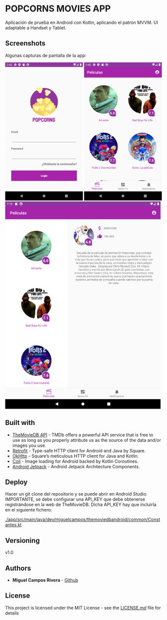 # POPCORNS MOVIES APP

Aplicación de prueba en Android con Kotlin, aplicando el patrón MVVM. UI adaptable a Handset y Tablet.

## Screenshots

Algunas capturas de pantalla de la app:

<img src="https://github.com/camposmiguel/TheMovieDBAndroid/blob/master/RESOURCES/Screenshot_1.png" data-canonical-src="https://github.com/camposmiguel/TheMovieDBAndroid/blob/master/RESOURCES/Screenshot_1.png" width="250" />

<img src="https://github.com/camposmiguel/TheMovieDBAndroid/blob/master/RESOURCES/Screenshot_2.png" data-canonical-src="https://github.com/camposmiguel/TheMovieDBAndroid/blob/master/RESOURCES/Screenshot_2.png" width="250" />

<img src="https://github.com/camposmiguel/TheMovieDBAndroid/blob/master/RESOURCES/Screenshot_3.png" data-canonical-src="https://github.com/camposmiguel/TheMovieDBAndroid/blob/master/RESOURCES/Screenshot_3.png" width="500" />

## Built with

* [TheMovieDB API](https://developers.themoviedb.org/3) - TMDb offers a powerful API service that is free to use as long as you properly attribute us as the source of the data and/or images you use.
* [Retrofit](https://github.com/square/retrofit) - Type-safe HTTP client for Android and Java by Square.
* [OkHttp](https://github.com/square/okhttp) - Square’s meticulous HTTP client for Java and Kotlin.
* [Coil](https://github.com/coil-kt/coil) - Image loading for Android backed by Kotlin Coroutines.
* [Android Jetpack](https://developer.android.com/jetpack) - Android Jetpack Architecture Components.

## Deploy

Hacer un git clone del repositorio y se puede abrir en Android Studio. IMPORTANTE, se debe configurar una API_KEY que debe obtenerse registrándose en la web de TheMovieDB. Dicha API_KEY hay que incluirla en el siguiente fichero:

[./app/src/main/java/dev/miguelcampos/themoviedbandroid/common/Constantes.kt](./app/src/main/java/dev/miguelcampos/themoviedbandroid/common/Constantes.kt)


## Versioning

v1.0

## Authors

* **Miguel Campos Rivera** - [Github](https://github.com/camposmiguel)

## License

This project is licensed under the MIT License - see the [LICENSE.md](LICENSE.md) file for details

